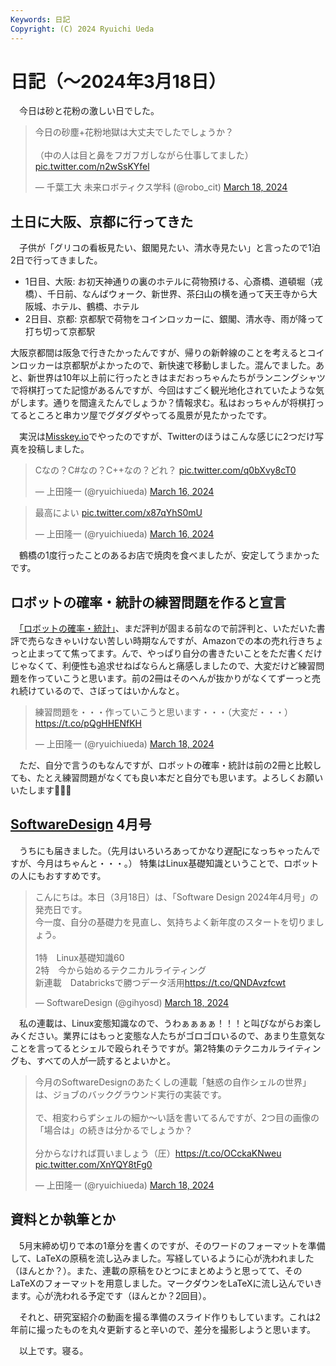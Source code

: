 ```yaml
---
Keywords: 日記
Copyright: (C) 2024 Ryuichi Ueda
---
```


# 日記（〜2024年3月18日）

　今日は砂と花粉の激しい日でした。

<blockquote class="twitter-tweet"><p lang="ja" dir="ltr">今日の砂塵+花粉地獄は大丈夫でしたでしょうか？<br><br>（中の人は目と鼻をフガフガしながら仕事してました） <a href="https://t.co/n2wSsKYfel">pic.twitter.com/n2wSsKYfel</a></p>&mdash; 千葉工大 未来ロボティクス学科 (@robo_cit) <a href="https://twitter.com/robo_cit/status/1769698811285250390?ref_src=twsrc%5Etfw">March 18, 2024</a></blockquote> <script async src="https://platform.twitter.com/widgets.js" charset="utf-8"></script>

## 土日に大阪、京都に行ってきた

　子供が「グリコの看板見たい、銀閣見たい、清水寺見たい」と言ったので1泊2日で行ってきました。

* 1日目、大阪: お初天神通りの裏のホテルに荷物預ける、心斎橋、道頓堀（戎橋）、千日前、なんばウォーク、新世界、茶臼山の横を通って天王寺から大阪城、ホテル、鶴橋、ホテル
* 2日目、京都: 京都駅で荷物をコインロッカーに、銀閣、清水寺、雨が降って打ち切って京都駅

大阪京都間は阪急で行きたかったんですが、帰りの新幹線のことを考えるとコインロッカーは京都駅がよかったので、新快速で移動しました。混んでました。あと、新世界は10年以上前に行ったときはまだおっちゃんたちがランニングシャツで将棋打ってた記憶があるんですが、今回はすごく観光地化されていたような気がします。通りを間違えたんでしょうか？情報求む。私はおっちゃんが将棋打ってるところと串カツ屋でグダグダやってる風景が見たかったです。

　実況は[Misskey.io](https://misskey.io/@ryuichiueda)でやったのですが、Twitterのほうはこんな感じに2つだけ写真を投稿しました。

<blockquote class="twitter-tweet"><p lang="ja" dir="ltr">Cなの？C#なの？C++なの？どれ？ <a href="https://t.co/q0bXvy8cT0">pic.twitter.com/q0bXvy8cT0</a></p>&mdash; 上田隆一 (@ryuichiueda) <a href="https://twitter.com/ryuichiueda/status/1768853130169737596?ref_src=twsrc%5Etfw">March 16, 2024</a></blockquote> <script async src="https://platform.twitter.com/widgets.js" charset="utf-8"></script>

<blockquote class="twitter-tweet"><p lang="ja" dir="ltr">最高によい <a href="https://t.co/x87qYhS0mU">pic.twitter.com/x87qYhS0mU</a></p>&mdash; 上田隆一 (@ryuichiueda) <a href="https://twitter.com/ryuichiueda/status/1768919670290251964?ref_src=twsrc%5Etfw">March 16, 2024</a></blockquote> <script async src="https://platform.twitter.com/widgets.js" charset="utf-8"></script>

　鶴橋の1度行ったことのあるお店で焼肉を食べましたが、安定してうまかったです。


## ロボットの確率・統計の練習問題を作ると宣言

　[「ロボットの確率・統計」](/?page=robot_and_stats)、まだ評判が固まる前なので前評判と、いただいた書評で売らなきゃいけない苦しい時期なんですが、Amazonでの本の売れ行きちょっと止まってて焦ってます。んで、やっぱり自分の書きたいことをただ書くだけじゃなくて、利便性も追求せねばならんと痛感しましたので、大変だけど練習問題を作っていこうと思います。前の2冊はそのへんが抜かりがなくてずーっと売れ続けているので、さぼってはいかんなと。

<blockquote class="twitter-tweet"><p lang="ja" dir="ltr">練習問題を・・・作っていこうと思います・・・（大変だ・・・） <a href="https://t.co/pQgHHENfKH">https://t.co/pQgHHENfKH</a></p>&mdash; 上田隆一 (@ryuichiueda) <a href="https://twitter.com/ryuichiueda/status/1769514538255437858?ref_src=twsrc%5Etfw">March 18, 2024</a></blockquote> <script async src="https://platform.twitter.com/widgets.js" charset="utf-8"></script>

　ただ、自分で言うのもなんですが、ロボットの確率・統計は前の2冊と比較しても、たとえ練習問題がなくても良い本だと自分でも思います。よろしくお願いいたします🙏🙏🙏

## [SoftwareDesign](https://www.amazon.co.jp/shop/ryuichiueda/list/7MLC9JANITU0?ref_=aip_sf_list_spv_ofs_mixed_d) 4月号

　うちにも届きました。（先月はいろいろあってかなり遅配になっちゃったんですが、今月はちゃんと・・・。）
特集はLinux基礎知識ということで、ロボットの人にもおすすめです。

<blockquote class="twitter-tweet"><p lang="ja" dir="ltr">こんにちは。本日（3月18日）は、「Software Design 2024年4月号」の発売日です。<br>今一度、自分の基礎力を見直し、気持ちよく新年度のスタートを切りましょう。<br><br>1特　Linux基礎知識60<br>2特　今から始めるテクニカルライティング<br>新連載　Databricksで勝つデータ活用<a href="https://t.co/QNDAvzfcwt">https://t.co/QNDAvzfcwt</a></p>&mdash; SoftwareDesign (@gihyosd) <a href="https://twitter.com/gihyosd/status/1769551317557801331?ref_src=twsrc%5Etfw">March 18, 2024</a></blockquote> <script async src="https://platform.twitter.com/widgets.js" charset="utf-8"></script>

　私の連載は、Linux変態知識なので、うわぁぁぁぁ！！！と叫びながらお楽しみください。業界にはもっと変態な人たちがゴロゴロいるので、あまり生意気なことを言ってるとシェルで殴られそうですが。第2特集のテクニカルライティングも、すべての人が一読するとよいかと。

<blockquote class="twitter-tweet"><p lang="ja" dir="ltr">今月のSoftwareDesignのあたくしの連載「魅惑の自作シェルの世界」は、ジョブのバックグラウンド実行の実装です。<br><br>で、相変わらずシェルの細か〜い話を書いてるんですが、2つ目の画像の「場合は」の続きは分かるでしょうか？<br><br>分からなければ買いましょう（圧）<a href="https://t.co/OCckaKNweu">https://t.co/OCckaKNweu</a> <a href="https://t.co/XnYQY8tFg0">pic.twitter.com/XnYQY8tFg0</a></p>&mdash; 上田隆一 (@ryuichiueda) <a href="https://twitter.com/ryuichiueda/status/1769647541522739301?ref_src=twsrc%5Etfw">March 18, 2024</a></blockquote> <script async src="https://platform.twitter.com/widgets.js" charset="utf-8"></script>


## 資料とか執筆とか

　5月末締め切りで本の1章分を書くのですが、そのワードのフォーマットを準備して、LaTeXの原稿を流し込みました。写経しているように心が洗われました（ほんとか？）。また、連載の原稿をひとつにまとめようと思ってて、そのLaTeXのフォーマットを用意しました。マークダウンをLaTeXに流し込んでいきます。心が洗われる予定です（ほんとか？2回目）。

　それと、研究室紹介の動画を撮る準備のスライド作りもしています。これは2年前に撮ったものを丸々更新すると辛いので、差分を撮影しようと思います。

　以上です。寝る。
